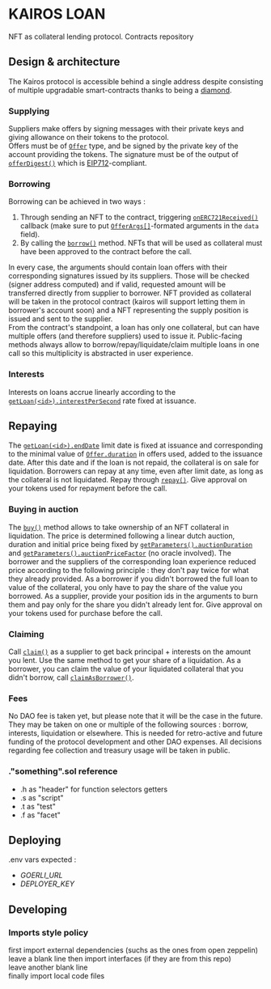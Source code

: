 # KAIROS LOAN

NFT as collateral lending protocol. Contracts repository

## Design & architecture

The Kairos protocol is accessible behind a single address despite consisting of multiple upgradable smart-contracts thanks to being a [diamond](https://eips.ethereum.org/EIPS/eip-2535).

### Supplying

Suppliers make offers by signing messages with their private keys and giving allowance on their tokens to the protocol.  
Offers must be of [`Offer`](src/DataStructure/Objects.sol) type, and be signed by the private key of the account providing the tokens. The signature must be of the output of [`offerDigest()`](src/Signature.sol) which is [EIP712](https://eips.ethereum.org/EIPS/eip-712)-compliant.

### Borrowing

Borrowing can be achieved in two ways :

1. Through sending an NFT to the contract, triggering [`onERC721Received()`](src/BorrowFacet.sol) callback (make sure to put [`OfferArgs[]`](src/DataStructure/Objects.sol)-formated arguments in the `data` field).
2. By calling the [`borrow()`](src/BorrowFacet.sol) method. NFTs that will be used as collateral must have been approved to the contract before the call.

In every case, the arguments should contain loan offers with their corresponding signatures issued by its suppliers. Those will be checked (signer address computed) and if valid, requested amount will be transferred directly from supplier to borrower. NFT provided as collateral will be taken in the protocol contract (kairos will support letting them in borrower's account soon) and a NFT representing the supply position is issued and sent to the supplier.  
From the contract's standpoint, a loan has only one collateral, but can have multiple offers (and therefore suppliers) used to issue it. Public-facing methods always allow to borrow/repay/liquidate/claim multiple loans in one call so this multiplicity is abstracted in user experience.

### Interests

Interests on loans accrue linearly according to the [`getLoan(<id>).interestPerSecond`](src/ProtocolFacet.sol) rate fixed at issuance.

## Repaying

The [`getLoan(<id>).endDate`](src/ProtocolFacet.sol) limit date is fixed at issuance and corresponding to the minimal value of [`Offer.duration`](src/DataStructure/Objects.sol) in offers used, added to the issuance date. After this date and if the loan is not repaid, the collateral is on sale for liquidation. Borrowers can repay at any time, even after limit date, as long as the collateral is not liquidated. Repay through [`repay()`](src/RepayFacet.sol). Give approval on your tokens used for repayment before the call.

### Buying in auction

The [`buy()`](src/AuctionFacet.sol) method allows to take ownership of an NFT collateral in liquidation. The price is determined following a linear dutch auction, duration and initial price being fixed by [`getParameters().auctionDuration`](src/ProtocolFacet.sol) and [`getParameters().auctionPriceFactor`](src/ProtocolFacet.sol) (no oracle involved). The borrower and the suppliers of the corresponding loan experience reduced price according to the following principle : they don't pay twice for what they already provided. As a borrower if you didn't borrowed the full loan to value of the collateral, you only have to pay the share of the value you borrowed. As a supplier, provide your position ids in the arguments to burn them and pay only for the share you didn't already lent for. Give approval on your tokens used for purchase before the call.

### Claiming

Call [`claim()`](src/ClaimFacet.sol) as a supplier to get back principal + interests on the amount you lent. Use the same method to get your share of a liquidation. As a borrower, you can claim the value of your liquidated collateral that you didn't borrow, call [`claimAsBorrower()`](src/ClaimFacet.sol).

### Fees

No DAO fee is taken yet, but please note that it will be the case in the future. They may be taken on one or multiple of the following sources : borrow, interests, liquidation or elsewhere. This is needed for retro-active and future funding of the protocol development and other DAO expenses. All decisions regarding fee collection and treasury usage will be taken in public.

### ."something".sol reference

- .h as "header" for function selectors getters
- .s as "script"
- .t as "test"
- .f as "facet"

## Deploying

.env vars expected :

- _GOERLI_URL_
- _DEPLOYER_KEY_

## Developing

### Imports style policy

first import external dependencies (suchs as the ones from open zeppelin)  
leave a blank line
then import interfaces (if they are from this repo)  
leave another blank line  
finally import local code files
